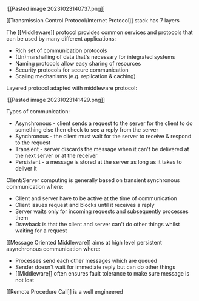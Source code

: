 
![[Pasted image 20231023140737.png]]

[[Transmission Control Protocol/Internet Protocol]] stack has 7 layers

The [[Middleware]] protocol provides common services and protocols that can be used by many different applications:

- Rich set of communication protocols
- (Un)marshalling of data that's necessary for integrated systems
- Naming protocols allow easy sharing of resources
- Security protocols for secure communication
- Scaling mechanisms (e.g. replication & caching)

Layered protocol adapted with middleware protocol:

![[Pasted image 20231023141429.png]]

Types of communication:

- Asynchronous - client sends a request to the server for the client to do something else then check to see a reply from the server
- Synchronous - the client must wait for the server to receive & respond to the request
- Transient - server discards the message when it can't be delivered at the next server or at the receiver
- Persistent - a message is stored at the server as long as it takes to deliver it

Client/Server computing is generally based on transient synchronous communication where:

- Client and server have to be active at the time of communication
- Client issues request and blocks until it receives a reply
- Server waits only for incoming requests and subsequently processes them
- Drawback is that the client and server can't do other things whilst waiting for a request

[[Message Oriented Middleware]] aims at high level persistent asynchronous communication where:

- Processes send each other messages which are queued
- Sender doesn't wait for immediate reply but can do other things
- [[Middleware]] often ensures fault tolerance to make sure message is not lost

[[Remote Procedure Call]] is a well engineered 